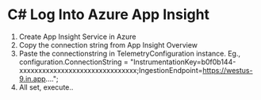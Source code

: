 # C# Log Into Azure App Insight
1) Create App Insight Service in Azure
2) Copy the connection string from App Insight Overview
3) Paste the connectionstring in TelemetryConfiguration instance.
Eg., configuration.ConnectionString = "InstrumentationKey=b0f0b144-xxxxxxxxxxxxxxxxxxxxxxxxxxxxxxx;IngestionEndpoint=https://westus-9.in.app....";
4) All set, execute..
